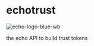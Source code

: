 # echotrust

![echo-logo-blue-wb](https://github.com/tjbredemeyer/echotrust/assets/24536909/38820b0d-c503-4d82-99f2-3cdc4e62d1e3)

the echo API to build trust tokens
